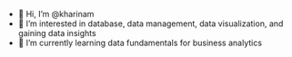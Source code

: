 - 👋 Hi, I’m @kharinam
- 👀 I’m interested in database, data management, data visualization, and gaining data insights
- 🌱 I’m currently learning data fundamentals for business analytics

